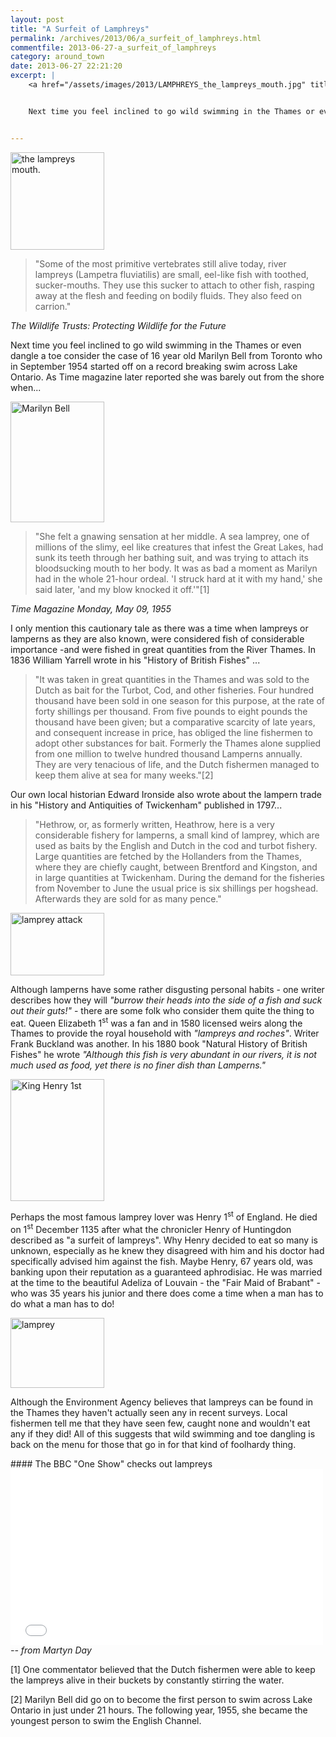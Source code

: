 ```yaml
---
layout: post
title: "A Surfeit of Lamphreys"
permalink: /archives/2013/06/a_surfeit_of_lamphreys.html
commentfile: 2013-06-27-a_surfeit_of_lamphreys
category: around_town
date: 2013-06-27 22:21:20
excerpt: |
    <a href="/assets/images/2013/LAMPHREYS_the_lampreys_mouth.jpg" title="See larger version of - the lampreys mouth"><img src="/assets/images/2013/LAMPHREYS_the_lampreys_mouth_thumb.jpg" width="150" height="156" alt="the lampreys mouth." class="photo right" /></a>


    Next time you feel inclined to go wild swimming in the Thames or even dangle a toe consider the case of 16 year old Marilyn Bell from Toronto who in September 1954 started off on a record breaking swim across Lake Ontario. As Time magazine later reported she was barely out from the shore when...


---
```


<a href="/assets/images/2013/LAMPHREYS_the_lampreys_mouth.jpg" title="See larger version of - the lampreys mouth"><img src="/assets/images/2013/LAMPHREYS_the_lampreys_mouth_thumb.jpg" width="150" height="156" alt="the lampreys mouth." class="photo right" /></a>

> "Some of the most primitive vertebrates still alive today, river lampreys (Lampetra fluviatilis) are small, eel-like fish with toothed, sucker-mouths. They use this sucker to attach to other fish, rasping away at the flesh and feeding on bodily fluids. They also feed on carrion."

<cite>The Wildlife Trusts: Protecting Wildlife for the Future</cite>

Next time you feel inclined to go wild swimming in the Thames or even dangle a toe consider the case of 16 year old Marilyn Bell from Toronto who in September 1954 started off on a record breaking swim across Lake Ontario. As Time magazine later reported she was barely out from the shore when...

<a href="/assets/images/2013/LAMPHREYS_Marilyn_Bell.jpg" title="See larger version of - Marilyn Bell"><img src="/assets/images/2013/LAMPHREYS_Marilyn_Bell_thumb.jpg" width="150" height="193" alt="Marilyn Bell" class="photo right" /></a>

> "She felt a gnawing sensation at her middle. A sea lamprey, one of millions of the slimy, eel like creatures that infest the Great Lakes, had sunk its teeth through her bathing suit, and was trying to attach its bloodsucking mouth to her body. It was as bad a moment as Marilyn had in the whole 21-hour ordeal. 'I struck hard at it with my hand,' she said later, 'and my blow knocked it off.'"[1]

<cite>Time Magazine Monday, May 09, 1955</cite>

I only mention this cautionary tale as there was a time when lampreys or lamperns as they are also known, were considered fish of considerable importance -and were fished in great quantities from the River Thames. In 1836 William Yarrell wrote in his "History of British Fishes" ...

> "It was taken in great quantities in the Thames and was sold to the Dutch as bait for the Turbot, Cod, and other fisheries. Four hundred thousand have been sold in one season for this purpose, at the rate of forty shillings per thousand. From five pounds to eight pounds the thousand have been given; but a comparative scarcity of late years, and consequent increase in price, has obliged the line fishermen to adopt other substances for bait. Formerly the Thames alone supplied from one million to twelve hundred thousand Lamperns annually. They are very tenacious of life, and the Dutch fishermen managed to keep them alive at sea for many weeks."[2]

Our own local historian Edward Ironside also wrote about the lampern trade in his "History and Antiquities of Twickenham" published in 1797...

> "Hethrow, or, as formerly written, Heathrow, here is a very considerable fishery for lamperns, a small kind of lamprey, which are used as baits by the English and Dutch in the cod and turbot fishery. Large quantities are fetched by the Hollanders from the Thames, where they are chiefly caught, between Brentford and Kingston, and in large quantities at Twickenham. During the demand for the fisheries from November to June the usual price is six shillings per hogshead. Afterwards they are sold for as many pence."

<a href="/assets/images/2013/LAMPHREYS_lamprey_attack.jpg" title="See larger version of - lamprey attack"><img src="/assets/images/2013/LAMPHREYS_lamprey_attack_thumb.jpg" width="150" height="100" alt="lamprey attack" class="photo right" /></a>

Although lamperns have some rather disgusting personal habits - one writer describes how they will <em>"burrow their heads into the side of a fish and suck out their guts!"</em> - there are some folk who consider them quite the thing to eat. Queen Elizabeth 1<sup>st</sup> was a fan and in 1580 licensed weirs along the Thames to provide the royal household with <em>"lampreys and roches"</em>. Writer Frank Buckland was another. In his 1880 book "Natural History of British Fishes" he wrote <em>"Although this fish is very abundant in our rivers, it is not much used as food, yet there is no finer dish than Lamperns."</em>

<a href="/assets/images/2013/LAMPHREYS_King_Henry_1st.jpg" title="See larger version of - King Henry 1st"><img src="/assets/images/2013/LAMPHREYS_King_Henry_1st_thumb.jpg" width="150" height="195" alt="King Henry 1st" class="photo right" /></a>

Perhaps the most famous lamprey lover was Henry 1<sup>st</sup> of England. He died on 1<sup>st</sup> December 1135 after what the chronicler Henry of Huntingdon described as "a surfeit of lampreys". Why Henry decided to eat so many is unknown, especially as he knew they disagreed with him and his doctor had specifically advised him against the fish. Maybe Henry, 67 years old, was banking upon their reputation as a guaranteed aphrodisiac. He was married at the time to the beautiful Adeliza of Louvain - the "Fair Maid of Brabant" - who was 35 years his junior and there does come a time when a man has to do what a man has to do!

<div markdown="1" class="box">
<a href="/assets/images/2013/LAMPHREYS_lamprey.jpg" title="See larger version of -  lamprey"><img src="/assets/images/2013/LAMPHREYS_lamprey_thumb.jpg" width="150" height="112" alt=" lamprey" class="photo left" /></a>

Although the Environment Agency believes that lampreys can be found in the Thames they haven't actually seen any in recent surveys. Local fishermen tell me that they have seen few, caught none and wouldn't eat any if they did! All of this suggests that wild swimming and toe dangling is back on the menu for those that go in for that kind of foolhardy thing.

</div>
<div markdown="1" class="box">
#### The BBC "One Show" checks out lampreys

<iframe width="500" height="281" src="//www.youtube-nocookie.com/embed/N-7oo_-JR6w?rel=0" frameborder="0" allowfullscreen>
</iframe>
</div>
<cite>-- from Martyn Day</cite>

[1] One commentator believed that the Dutch fishermen were able to keep the lampreys alive in their buckets by constantly stirring the water.

[2] Marilyn Bell did go on to become the first person to swim across Lake Ontario in just under 21 hours. The following year, 1955, she became the youngest person to swim the English Channel.
